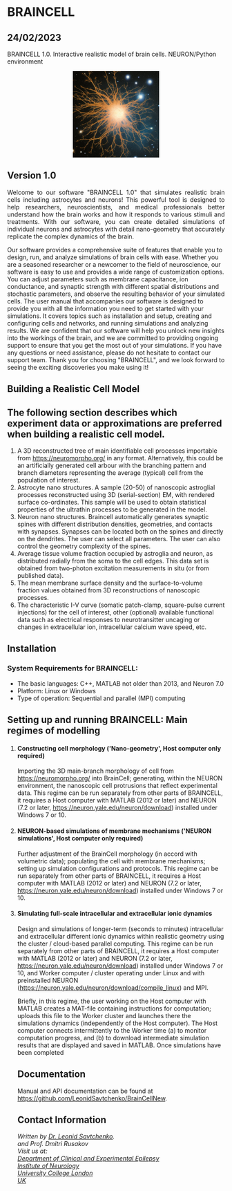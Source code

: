 # BRAINCELL
## 24/02/2023


BRAINCELL 1.0. Interactive realistic model of brain cells. NEURON/Python environment
<!-- This is adding a picturet -->
<!--![Brain Cell](https://github.com/LeonidSavtchenko/BrainCellNew/blob/main/2696937247-astrocyte.jpg)-->

<p align="center">
<img src="https://github.com/LeonidSavtchenko/BrainCellNew/blob/main/2696937247-astrocyte.jpg" alt="Brain Cell" width=200 height=200 style="display:block; margin:auto;"/>
</p>

## Version 1.0

<p align="justify" >
Welcome to our software "BRAINCELL 1.0" that simulates realistic brain cells including astrocytes and neurons! 
This powerful tool is designed to help researchers, neuroscientists, and medical professionals better understand how the brain works and how it responds to various stimuli and treatments.
With our software, you can create detailed simulations of individual neurons and astrocytes with detail nano-geometry  that accurately replicate the complex dynamics of the brain. 
</p>

<p>
Our software provides a comprehensive suite of features that enable you to design, run, and analyze simulations of brain cells with ease.
Whether you are a seasoned researcher or a newcomer to the field of neuroscience, our software is easy to use and provides a wide range of customization options. 
You can adjust parameters such as membrane capacitance, ion conductance, and synaptic strength with different spatial distributions and stochastic parameters, and observe the resulting behavior of your simulated cells.
The user manual that accompanies our software is designed to provide you with all the information you need to get started with your simulations. 
It covers topics such as installation and setup, creating and configuring cells and networks, and running simulations and analyzing results.
We are confident that our software will help you unlock new insights into the workings of the brain, and we are committed to providing ongoing support to ensure that you get the most out of your simulations. If you have any questions or need assistance, please do not hesitate to contact our support team.
Thank you for choosing "BRAINCELL", and we look forward to seeing the exciting discoveries you make using it!

</p>




<!DOCTYPE html>
<html>
  <head>
    <h2>Building a Realistic Cell Model</h2>
  </head>
  <body>
    <h2>The following section describes which experiment data or approximations are preferred when building a realistic cell model.</h2>
    <ol>
      <li>A 3D reconstructed tree of main identifiable cell processes importable from <a href="https://neuromorpho.org/">https://neuromorpho.org/</a> in any format. Alternatively, this could be an artificially generated cell arbour with the branching pattern and branch diameters representing the average (typical) cell from the population of interest.</li>
      <li>Astrocyte nano structures. A sample (20-50) of nanoscopic astroglial processes reconstructed using 3D (serial-section) EM, with rendered surface co-ordinates. This sample will be used to obtain statistical properties of the ultrathin processes to be generated in the model.</li>
	  <li>Neuron nano structures. Braincell automatically generates synaptic spines with different distribution densities, geometries, and contacts with synapses. Synapses can be located both on the spines and directly on the dendrites. The user can select all parameters. The user can also control the geometry complexity of the spines. </li>
      <li>Average tissue volume fraction occupied by astroglia and neuron, as distributed radially from the soma to the cell edges. This data set is obtained from two-photon excitation measurements in situ (or from published data).</li>
      <li>The mean membrane surface density and the surface-to-volume fraction values obtained from 3D reconstructions of nanoscopic processes.</li>
      <li>The characteristic I-V curve (somatic patch-clamp, square-pulse current injections) for the cell of interest, other (optional) available functional data such as electrical responses to neurotransitter uncaging or changes in extracellular ion, intracellular calcium wave speed, etc.</li>
    </ol>
	
<h2>Installation</h2>

<h3>System Requirements for BRAINCELL:</h3>
<ul>
  <li>The basic languages: C++, MATLAB not older than 2013, and Neuron 7.0</li>
  <li>Platform: Linux or Windows</li>
  <li>Type of operation: Sequential and parallel (MPI) computing</li>
</ul>

<h2>Setting up and running BRAINCELL: Main regimes of modelling</h2>

<ol>
  <li>
    <h4>Constructing cell morphology ('Nano-geometry', Host computer only required)</h4>
    <p>Importing the 3D main-branch morphology of cell from <a href="https://neuromorpho.org/">https://neuromorpho.org/</a> into BrainCell; generating, within the NEURON environment, the nanoscopic cell protrusions that reflect experimental data. This regime can be run separately from other parts of BRAINCELL, it requires a Host computer with MATLAB (2012 or later) and NEURON (7.2 or later, <a href="https://neuron.yale.edu/neuron/download">https://neuron.yale.edu/neuron/download</a>) installed under Windows 7 or 10.</p>
  </li>
  
  <li>
    <h4>NEURON-based simulations of membrane mechanisms ('NEURON simulations', Host computer only required)</h4>
    <p>Further adjustment of the BrainCell morphology (in accord with volumetric data); populating the cell with membrane mechanisms; setting up simulation configurations and protocols.  This regime can be run separately from other parts of BRAINCELL, it requires a Host computer with MATLAB (2012 or later) and NEURON (7.2 or later, <a href="https://neuron.yale.edu/neuron/download">https://neuron.yale.edu/neuron/download</a>) installed under Windows 7 or 10.</p>
  </li>
  
  <li>
    <h4>Simulating full-scale intracellular and extracellular ionic dynamics </h4>
    <p>Design and simulations of longer-term (seconds to minutes) intracellular and extracellular different ionic dynamics within realistic geometry using the cluster / cloud-based parallel computing.  This regime can be run separately from other parts of BRAINCELL, it requires a Host computer with MATLAB (2012 or later) and NEURON (7.2 or later, <a href="https://neuron.yale.edu/neuron/download">https://neuron.yale.edu/neuron/download</a>) installed under Windows 7 or 10, and Worker computer / cluster operating under Linux and with preinstalled NEURON (<a href="https://neuron.yale.edu/neuron/download/compile_linux">https://neuron.yale.edu/neuron/download/compile_linux</a>) and MPI.</p>
    <p>Briefly, in this regime, the user working on the Host computer with MATLAB creates a MAT-file containing instructions for computation; uploads this file to the Worker cluster and launches there the simulations  dynamics (independently of the Host computer). The Host computer connects intermittently to the Worker time (a) to monitor computation progress, and (b) to download intermediate simulation results that are displayed and saved in MATLAB. Once simulations have been completed

<section>
      <h2>Documentation</h2>
      <p>Manual and API documentation can be found at <a href="https://github.com/LeonidSavtchenko/BrainCellNew">https://github.com/LeonidSavtchenko/BrainCellNew</a>.</p>
    </section>
    <section>
      <h2>Contact Information</h2>
      <address>
        Written by <a href="mailto:savtchenko#yahoo.com">Dr. Leonid Savtchenko</a>.<br> and Prof. Dmitri Rusakov<br>
        Visit us at:<br>
        <a href="http://www.ucl.ac.uk/ion/departments/epilepsy/themes/synaptic-imaging">Department of Clinical and Experimental Epilepsy<br>Institute of Neurology<br>University College London<br>UK</a>
      </address>
    </section>
  </body>
</html>
